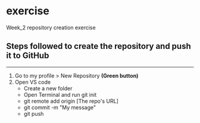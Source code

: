# exercise
Week_2 repository creation exercise 

## Steps followed to create the repository and push it to GitHub
 ---- 
 1. Go to my profile > New Repository **(Green button)**
 2.  Open VS code
      *  Create a new folder
      *  Open Terminal and run git init
      *  git remote add origin [The repo's URL]
      *  git commit -m "My message"
      *  git push  



